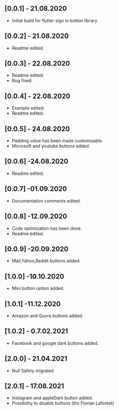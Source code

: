 ## [0.0.1] - 21.08.2020

* Initial build for flutter sign in button library.

## [0.0.2] - 21.08.2020

* Readme edited.

## [0.0.3] - 22.08.2020

* Readme edited.
* Bug fixed.

## [0.0.4] - 22.08.2020

* Example added.
* Readme edited.

## [0.0.5] - 24.08.2020

* Padding value has been made customizable.
* Microsoft and youtube buttons added.

## [0.0.6] -24.08.2020

* Readme edited.

## [0.0.7] -01.09.2020

* Documentation comments edited.

## [0.0.8] -12.09.2020

* Code optimization has been done.
* Readme edited.

## [0.0.9] -20.09.2020

* Mail,Yahoo,Reddit buttons added.

## [1.0.0] -10.10.2020

* Mini button option added.

## [1.0.1] -11.12.2020

* Amazon and Quora buttons added.

## [1.0.2] - 0.7.02.2021

* Facebook and google dark buttons added.

## [2.0.0] - 21.04.2021

* Null Safety migrated

## [2.0.1] - 17.08.2021

* Instagram and appleDark button added.
* Possibility to disable buttons (thx Florian Laforest)